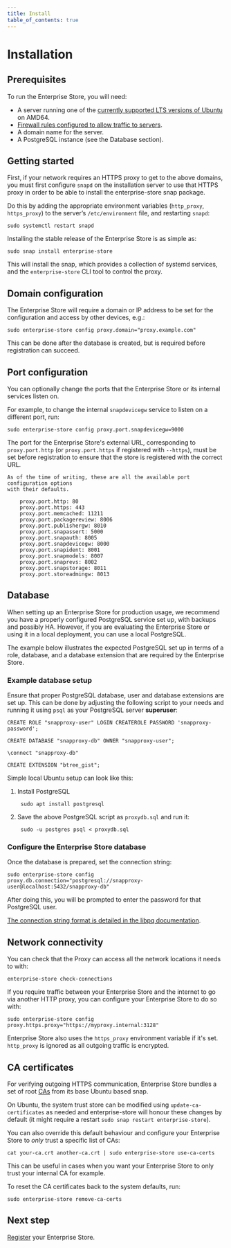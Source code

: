 ```yaml
---
title: Install
table_of_contents: true
---
```


# Installation

## Prerequisites

To run the Enterprise Store, you will need:

* A server running one of the [currently supported LTS versions of Ubuntu](https://ubuntu.com/about/release-cycle) on AMD64.
* [Firewall rules configured to allow traffic to servers](https://forum.snapcraft.io/t/network-requirements/5147).
* A domain name for the server.
* A PostgreSQL instance (see the Database section). 

## Getting started

First, if your network requires an HTTPS proxy to get to the above
domains, you must first configure `snapd` on the installation server to
use that HTTPS proxy in order to be able to install the enterprise-store snap
package.

Do this by adding the appropriate environment variables (`http_proxy`,
`https_proxy`) to the server’s `/etc/environment` file, and restarting
`snapd`:

    sudo systemctl restart snapd

Installing the stable release of the Enterprise Store is as simple as:

    sudo snap install enterprise-store

This will install the snap, which provides a collection of systemd
services, and the `enterprise-store` CLI tool to control the proxy.

## Domain configuration

The Enterprise Store will require a domain or IP address to be set
for the configuration and access by other devices, e.g.:

    sudo enterprise-store config proxy.domain="proxy.example.com"

This can be done after the database is created, but is required
before registration can succeed.

## Port configuration

You can optionally change the ports that the Enterprise Store or its internal services
listen on. 

For example, to change the internal `snapdevicegw` service to listen on a different 
port, run:

    sudo enterprise-store config proxy.port.snapdevicegw=9000

The port for the Enterprise Store's external URL, corresponding to `proxy.port.http` (or 
`proxy.port.https` if registered with `--https`), must be set before registration to 
ensure that the store is registered with the correct URL. 

```{dropdown} Available port configuration options
As of the time of writing, these are all the available port configuration options
with their defaults.

    proxy.port.http: 80
    proxy.port.https: 443
    proxy.port.memcached: 11211
    proxy.port.packagereview: 8006
    proxy.port.publishergw: 8010
    proxy.port.snapassert: 5000
    proxy.port.snapauth: 8005
    proxy.port.snapdevicegw: 8000
    proxy.port.snapident: 8001
    proxy.port.snapmodels: 8007
    proxy.port.snaprevs: 8002
    proxy.port.snapstorage: 8011
    proxy.port.storeadmingw: 8013
```

## Database

When setting up an Enterprise Store for production usage, we recommend you have a
properly configured PostgreSQL service set up, with backups and possibly HA.
However, if you are evaluating the Enterprise Store or using it in a local
deployment, you can use a local PostgreSQL.

The example below illustrates the expected PostgreSQL set up in terms of a role,
database, and a database extension that are required by the Enterprise Store.

### Example database setup

Ensure that proper PostgreSQL database, user and database extensions are set up.
This can be done by adjusting the following script to your needs and running it
using `psql` as your PostgreSQL server **superuser**:

    CREATE ROLE "snapproxy-user" LOGIN CREATEROLE PASSWORD 'snapproxy-password';

    CREATE DATABASE "snapproxy-db" OWNER "snapproxy-user";

    \connect "snapproxy-db"

    CREATE EXTENSION "btree_gist";

Simple local Ubuntu setup can look like this:

1. Install PostgreSQL

        sudo apt install postgresql

2. Save the above PostgreSQL script as `proxydb.sql` and run it:

        sudo -u postgres psql < proxydb.sql

### Configure the Enterprise Store database

Once the database is prepared, set the connection string:

    sudo enterprise-store config proxy.db.connection="postgresql://snapproxy-user@localhost:5432/snapproxy-db"

After doing this, you will be prompted to enter the password for that PostgreSQL
user.

[The connection string format is detailed in the libpq documentation](https://www.postgresql.org/docs/current/static/libpq-connect.html#LIBPQ-CONNSTRING).

## Network connectivity

You can check that the Proxy can access all the network locations it
needs to with:

    enterprise-store check-connections

If you require traffic between your Enterprise Store and the internet to go via
another HTTP proxy, you can configure your Enterprise Store to do so with:

    sudo enterprise-store config proxy.https.proxy="https://myproxy.internal:3128"

Enterprise Store also uses the `https_proxy` environment variable if it's set.
`http_proxy` is ignored as all outgoing traffic is encrypted.

## CA certificates

For verifying outgoing HTTPS communication, Enterprise Store bundles a set of
root [CAs](https://en.wikipedia.org/wiki/Certificate_authority) from its base
Ubuntu based snap.

On Ubuntu, the system trust store can be modified using `update-ca-certificates`
as needed and enterprise-store will honour these changes by default (it might
require a restart `sudo snap restart enterprise-store`).

You can also override this default behaviour and configure your Enterprise Store
to _only_ trust a specific list of CAs:

    cat your-ca.crt another-ca.crt | sudo enterprise-store use-ca-certs

This can be useful in cases when you want your Enterprise Store to only trust
your internal CA for example.

To reset the CA certificates back to the system defaults, run:

    sudo enterprise-store remove-ca-certs

## Next step

[Register](register.md) your Enterprise Store.
